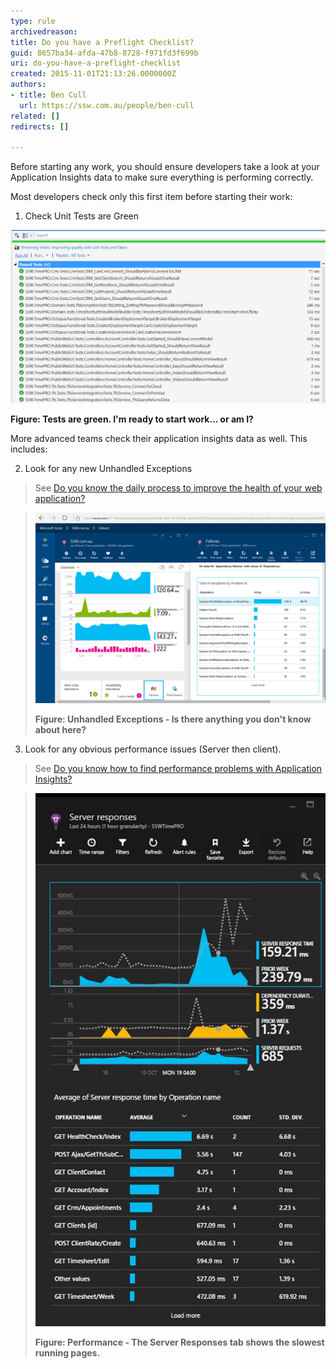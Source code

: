 ```yaml
---
type: rule
archivedreason: 
title: Do you have a Preflight Checklist?
guid: 8657ba34-afda-47b8-8728-f971fd3f699b
uri: do-you-have-a-preflight-checklist
created: 2015-11-01T21:13:26.0000000Z
authors:
- title: Ben Cull
  url: https://ssw.com.au/people/ben-cull
related: []
redirects: []

---
```


Before starting any work, you should ensure developers take a look at your Application Insights data to make sure everything is performing correctly. 
<!--endintro-->



Most developers check only this first item before starting their work:

1. Check Unit Tests are Green

![](unittests.png)

**Figure: Tests are green. I'm ready to start work... or am I?**



More advanced teams check their application insights data as well. This includes:

2. Look for any new Unhandled Exceptions


> See [Do you know the daily process to improve the health of your web application?](/do-you-know-the-process-to-improve-the-health-of-your-web-application)



> ![](App-Insights-Failures.png)
> 
> **Figure: Unhandled Exceptions - Is there anything you don't know about here?**




3. Look for any obvious performance issues (Server then client).


> See [Do you know how to find performance problems with Application Insights?](/do-you-know-how-to-find-performance-problems-with-application-insights)





> ![](performance-4.jpg)
> 
> **Figure: Performance - The Server Responses tab shows the slowest running pages.**
